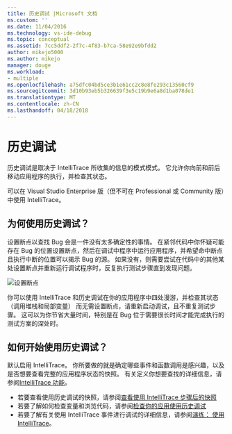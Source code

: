 ```yaml
---
title: 历史调试 |Microsoft 文档
ms.custom: ''
ms.date: 11/04/2016
ms.technology: vs-ide-debug
ms.topic: conceptual
ms.assetid: 7cc5ddf2-2f7c-4f83-b7ca-58e92e9bfdd2
author: mikejo5000
ms.author: mikejo
manager: douge
ms.workload:
- multiple
ms.openlocfilehash: a75dfc04bd5ce3b1e61cc2c8e8fe293c13560cf9
ms.sourcegitcommit: 3d10b93eb5b326639f3e5c19b9e6a8d1ba078de1
ms.translationtype: MT
ms.contentlocale: zh-CN
ms.lasthandoff: 04/18/2018
---
```

# <a name="historical-debugging"></a>历史调试
历史调试是取决于 IntelliTrace 所收集的信息的模式模式。 它允许你向前和前后移动应用程序的执行，并检查其状态。  
  
 可以在 Visual Studio Enterprise 版（但不可在 Professional 或 Community 版）中使用 IntelliTrace。  
  
## <a name="why-use-historical-debugging"></a>为何使用历史调试？  
 设置断点以查找 Bug 会是一件没有太多确定性的事情。 在紧邻代码中你怀疑可能存在 Bug 的位置设置断点，然后在调试中程序中运行应用程序，并希望命中断点且执行中断的位置可以揭示 Bug 的源。 如果没有，则需要尝试在代码中的其他某处设置断点并重新运行调试程序时，反复执行测试步骤直到发现问题。  
  
 ![设置断点](../debugger/media/breakpointprocesa.png "BreakpointProcesa")  
  
 你可以使用 IntelliTrace 和历史调试在你的应用程序中四处漫游，并检查其状态 （调用堆栈和局部变量） 而无需设置断点，请重新启动调试，且不重复测试步骤。 这可以为你节省大量时间，特别是在 Bug 位于需要很长时间才能完成执行的测试方案的深处时。  
  
## <a name="how-do-i-start-using-historical-debugging"></a>如何开始使用历史调试？  
 默认启用 IntelliTrace。 你所要做的就是确定哪些事件和函数调用是感兴趣，以及是否想要查看完整的应用程序状态的快照。 有关定义你想要查找的详细信息，请参阅[IntelliTrace 功能](../debugger/intellitrace-features.md)。  

 - 若要查看使用历史调试的快照，请参阅[查看使用 IntelliTrace 步骤后的快照](../debugger/how-to-use-intellitrace-step-back.md)
 - 若要了解如何检查变量和浏览代码，请参阅[检查你的应用使用历史调试](../debugger/historical-debugging-inspect-app.md)
 - 若要了解有关使用 IntelliTrace 事件进行调试的详细信息，请参阅[演练： 使用 IntelliTrace](../debugger/walkthrough-using-intellitrace.md)。